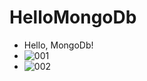 # HelloMongoDb
* Hello, MongoDb!
* ![001](https://user-images.githubusercontent.com/23723575/118403804-c3bf8d80-b6a2-11eb-9e83-ef73f8508396.png)
* ![002](https://user-images.githubusercontent.com/23723575/118403821-d5a13080-b6a2-11eb-9e83-71814c27eb97.png)
